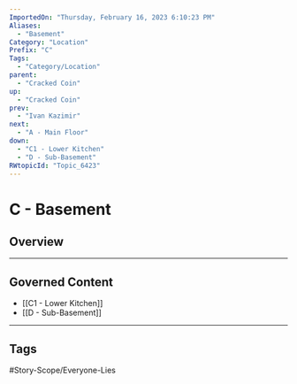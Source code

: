 ```yaml
---
ImportedOn: "Thursday, February 16, 2023 6:10:23 PM"
Aliases:
  - "Basement"
Category: "Location"
Prefix: "C"
Tags:
  - "Category/Location"
parent:
  - "Cracked Coin"
up:
  - "Cracked Coin"
prev:
  - "Ivan Kazimir"
next:
  - "A - Main Floor"
down:
  - "C1 - Lower Kitchen"
  - "D - Sub-Basement"
RWtopicId: "Topic_6423"
---
```

# C - Basement
## Overview
---
## Governed Content
- [[C1 - Lower Kitchen]]
- [[D - Sub-Basement]]


---
## Tags
#Story-Scope/Everyone-Lies

